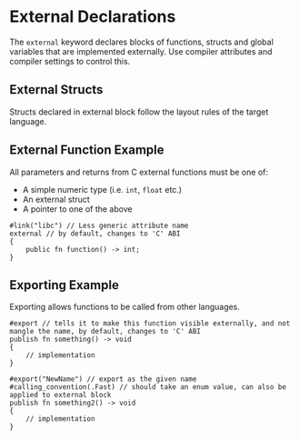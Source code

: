 # External Declarations

The `external` keyword declares blocks of functions, structs and global variables that are implemented externally. Use compiler attributes and compiler settings to control this.

## External Structs

Structs declared in external block follow the layout rules of the target language.

## External Function Example

All parameters and returns from C external functions must be one of:

* A simple numeric type (i.e. `int`, `float` etc.)
* An external struct
* A pointer to one of the above

```adamant
#link("libc") // Less generic attribute name
external // by default, changes to 'C' ABI
{
    public fn function() -> int;
}
```

## Exporting Example

Exporting allows functions to be called from other languages.

```adamant
#export // tells it to make this function visible externally, and not mangle the name, by default, changes to 'C' ABI
publish fn something() -> void
{
    // implementation
}

#export("NewName") // export as the given name
#calling_convention(.Fast) // should take an enum value, can also be applied to external block
publish fn something2() -> void
{
    // implementation
}
```

